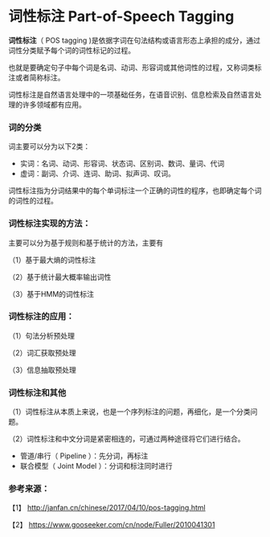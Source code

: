 # 词性标注 Part-of-Speech Tagging

**词性标注**（ POS tagging )是依据字词在句法结构或语言形态上承担的成分，通过词性分类赋予每个词的词性标记的过程。
   
也就是要确定句子中每个词是名词、动词、形容词或其他词性的过程，又称词类标注或者简称标注。  

词性标注是自然语言处理中的一项基础任务，在语音识别、信息检索及自然语言处理的许多领域都有应用。

### 词的分类
词主要可以分为以下2类：

+ 实词：名词、动词、形容词、状态词、区别词、数词、量词、代词   
+ 虚词：副词、介词、连词、助词、拟声词、叹词。

词性标注指为分词结果中的每个单词标注一个正确的词性的程序，也即确定每个词的词性的过程。


### 词性标注实现的方法：

主要可以分为基于规则和基于统计的方法，主要有

（1）基于最大熵的词性标注

（2）基于统计最大概率输出词性

（3）基于HMM的词性标注

### 词性标注的应用：

（1）句法分析预处理

（2）词汇获取预处理

（3）信息抽取预处理

### 词性标注和其他

（1）词性标注从本质上来说，也是一个序列标注的问题，再细化，是一个分类问题。

（2）词性标注和中文分词是紧密相连的，可通过两种途径将它们进行结合。

- 管道/串行（ Pipeline ）：先分词，再标注
- 联合模型（ Joint Model ）：分词和标注同时进行



### 参考来源：  

【1】  http://janfan.cn/chinese/2017/04/10/pos-tagging.html

【2】  https://www.gooseeker.com/cn/node/Fuller/2010041301

